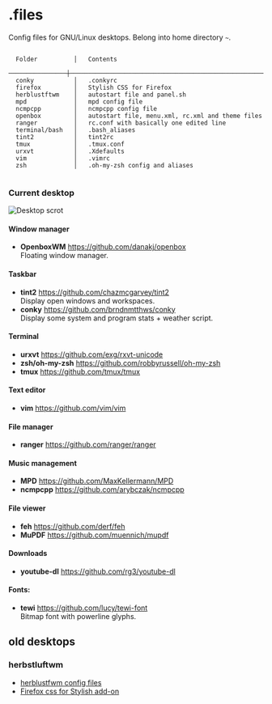 # .files

Config files for GNU/Linux desktops. Belong into home directory ``~``.

```

  Folder          │   Contents
  ────────────────┼───────────────────────────────────────────────────────────────
  conky           │   .conkyrc
  firefox         │   Stylish CSS for Firefox
  herblustftwm    │   autostart file and panel.sh
  mpd             │   mpd config file
  ncmpcpp         │   ncmpcpp config file
  openbox         │   autostart file, menu.xml, rc.xml and theme files
  ranger          │   rc.conf with basically one edited line
  terminal/bash   │   .bash_aliases
  tint2           │   tint2rc
  tmux            │   .tmux.conf
  urxvt           │   .Xdefaults
  vim             │   .vimrc
  zsh             │   .oh-my-zsh config and aliases
  
```

### Current desktop

![Desktop scrot](https://my.mixtape.moe/syeazw.png)

#### Window manager
- **OpenboxWM** https://github.com/danakj/openbox  
Floating window manager.

#### Taskbar
- **tint2** https://github.com/chazmcgarvey/tint2  
Display open windows and workspaces.
- **conky** https://github.com/brndnmtthws/conky  
Display some system and program stats + weather script.

#### Terminal
- **urxvt** https://github.com/exg/rxvt-unicode
- **zsh/oh-my-zsh** https://github.com/robbyrussell/oh-my-zsh
- **tmux** https://github.com/tmux/tmux

#### Text editor
- **vim** https://github.com/vim/vim

#### File manager
- **ranger** https://github.com/ranger/ranger

#### Music management
- **MPD** https://github.com/MaxKellermann/MPD
- **ncmpcpp** https://github.com/arybczak/ncmpcpp

#### File viewer
- **feh** https://github.com/derf/feh
- **MuPDF** https://github.com/muennich/mupdf

#### Downloads
- **youtube-dl** https://github.com/rg3/youtube-dl

#### Fonts:
- **tewi** https://github.com/lucy/tewi-font  
Bitmap font with powerline glyphs.

## old desktops

### herbstluftwm
<ul>
  <li><a href="herbstluftwm/">herblustfwm config files</a></li>
  <li><a href="firefox/firefox-css-twily">Firefox css for Stylish add-on</a></li>
</ul>
